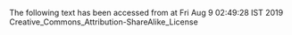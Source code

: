 The following text has been accessed from at Fri Aug 9 02:49:28 IST 2019
Creative_Commons_Attribution-ShareAlike_License
